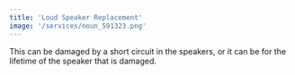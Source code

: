 ```yaml
---
title: 'Loud Speaker Replacement'
image: '/services/noun_591323.png'
---
```


This can be damaged by a short circuit in the speakers, or it can be for the lifetime of the speaker that is damaged.
